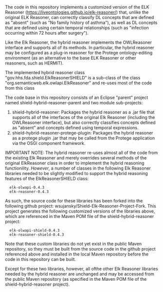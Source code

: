 The code in this repository implements a customized version of the ELK Reasoner (https://liveontologies.github.io/elk-reasoner/) that, unlike the original ELK Reasoner, can correctly classify DL concepts that are defined as "absent" (such as "No family history of asthma"), as well as DL concepts that are defined using certain temporal relationships (such as "infection occurring within 72 hours after surgery").

Like the Elk Reasoner, the hybrid reasoner implements the OWLReasoner interface and supports all of its methods.  In particular, the hybrid reasoner may be configured as a plug-in reasoner for the Protege ontology-editing environment (as an alternative to the base ELK Reasoner or other reasoners, such as HERMIT).

The implemented hybrid reasoner class "gov.hhs.fda.shield.ElkReasonerSHIELD" is a sub-class of the class "org.semanticweb.elk.owlapi.ElkReasoner" and re-uses most of the code from this class

The code base in this repository consists of an Eclipse "parent" project named shield-hybrid-reasoner-parent and two module sub-projects:

1.  shield-hybrid-reasoner:  Packages the hybrid reasoner as a .jar file that supports all of the interfaces of the original Elk Reasoner (including the OWLReasoner interface), but also correctly classifies concepts defined as "absent" and concepts defined using temporal expressions.
2.  shield-hybrid-reasoner-protege-plugin:  Packages the hybrid reasoner as a protege plugin .jar that may be called from the Protege application via the OSGI component framework.

IMPORTANT NOTE: The hybrid reasoner re-uses almost all of the code from the existing Elk Reasoner and merely overrides several methods of the original ElkReasoner class in order to implement the hybrid reasoning functionility.  *However*, a number of classes in the following Elk Reasoner libraries needed to be slightly modified to support the hybrid reasoning features of the ElkReasonerSHIELD class:

      elk-olwapi-0.4.3
      elk-reasoner-0.4.3

As such, the source code for these libraries has been forked into the following github project:  wsujansky/Shield-Elk-Reasoner-Project-Fork.  This project generates the following customized versions of the libraries above, which are referenced in the Maven POM file of the shield-hybrid-reasoner project:

      elk-olwapi-shield-0.4.3
      elk-reasoner-shield-0.4.3

Note that these custom libraries do not yet exist in the public Maven repository, so they must be built from the source code in the github project referenced above and installed in the local Maven repository before the code in this repository can be built.

Except for these two libraries, however, all ofthe other Elk Reasoner libraries needed by the hybrid reasoner are unchanged and may be accessed from the public Maven repository (as specified in the Maven POM file of the shield-hybrid-reasoner project).

      
    
